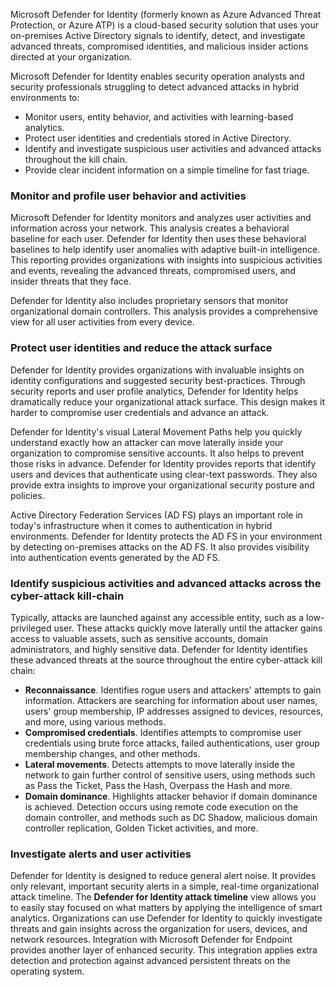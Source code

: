 Microsoft Defender for Identity (formerly known as Azure Advanced Threat Protection, or Azure ATP) is a cloud-based security solution that uses your on-premises Active Directory signals to identify, detect, and investigate advanced threats, compromised identities, and malicious insider actions directed at your organization.

Microsoft Defender for Identity enables security operation analysts and security professionals struggling to detect advanced attacks in hybrid environments to:

 *  Monitor users, entity behavior, and activities with learning-based analytics.
 *  Protect user identities and credentials stored in Active Directory.
 *  Identify and investigate suspicious user activities and advanced attacks throughout the kill chain.
 *  Provide clear incident information on a simple timeline for fast triage.

### Monitor and profile user behavior and activities

Microsoft Defender for Identity monitors and analyzes user activities and information across your network. This analysis creates a behavioral baseline for each user. Defender for Identity then uses these behavioral baselines to help identify user anomalies with adaptive built-in intelligence. This reporting provides organizations with insights into suspicious activities and events, revealing the advanced threats, compromised users, and insider threats that they face.

Defender for Identity also includes proprietary sensors that monitor organizational domain controllers. This analysis provides a comprehensive view for all user activities from every device.

### Protect user identities and reduce the attack surface

Defender for Identity provides organizations with invaluable insights on identity configurations and suggested security best-practices. Through security reports and user profile analytics, Defender for Identity helps dramatically reduce your organizational attack surface. This design makes it harder to compromise user credentials and advance an attack.

Defender for Identity's visual Lateral Movement Paths help you quickly understand exactly how an attacker can move laterally inside your organization to compromise sensitive accounts. It also helps to prevent those risks in advance. Defender for Identity provides reports that identify users and devices that authenticate using clear-text passwords. They also provide extra insights to improve your organizational security posture and policies.

Active Directory Federation Services (AD FS) plays an important role in today's infrastructure when it comes to authentication in hybrid environments. Defender for Identity protects the AD FS in your environment by detecting on-premises attacks on the AD FS. It also provides visibility into authentication events generated by the AD FS.


### Identify suspicious activities and advanced attacks across the cyber-attack kill-chain

Typically, attacks are launched against any accessible entity, such as a low-privileged user. These attacks quickly move laterally until the attacker gains access to valuable assets, such as sensitive accounts, domain administrators, and highly sensitive data. Defender for Identity identifies these advanced threats at the source throughout the entire cyber-attack kill chain:

 *  **Reconnaissance**. Identifies rogue users and attackers' attempts to gain information. Attackers are searching for information about user names, users' group membership, IP addresses assigned to devices, resources, and more, using various methods.
 *  **Compromised credentials**. Identifies attempts to compromise user credentials using brute force attacks, failed authentications, user group membership changes, and other methods.
 *  **Lateral movements**. Detects attempts to move laterally inside the network to gain further control of sensitive users, using methods such as Pass the Ticket, Pass the Hash, Overpass the Hash and more.
 *  **Domain dominance**. Highlights attacker behavior if domain dominance is achieved. Detection occurs using remote code execution on the domain controller, and methods such as DC Shadow, malicious domain controller replication, Golden Ticket activities, and more.

### Investigate alerts and user activities

Defender for Identity is designed to reduce general alert noise. It provides only relevant, important security alerts in a simple, real-time organizational attack timeline. The **Defender for Identity attack timeline** view allows you to easily stay focused on what matters by applying the intelligence of smart analytics. Organizations can use Defender for Identity to quickly investigate threats and gain insights across the organization for users, devices, and network resources. Integration with Microsoft Defender for Endpoint provides another layer of enhanced security. This integration applies extra detection and protection against advanced persistent threats on the operating system.
